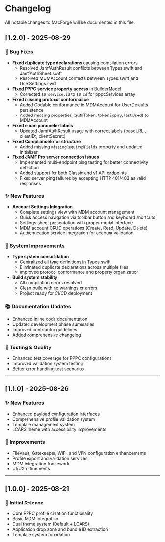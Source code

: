 # Changelog

All notable changes to MacForge will be documented in this file.

## [1.2.0] - 2025-08-29

### 🐛 **Bug Fixes**
- **Fixed duplicate type declarations** causing compilation errors
  - Resolved JamfAuthResult conflicts between Types.swift and JamfAuthSheet.swift
  - Resolved MDMAccount conflicts between Types.swift and UserSettings.swift
- **Fixed PPPC service property access** in BuilderModel
  - Corrected `$0.service.id` to `$0.id` for pppcServices array
- **Fixed missing protocol conformance**
  - Added Codable conformance to MDMAccount for UserDefaults persistence
  - Added missing properties (authToken, tokenExpiry, lastUsed) to MDMAccount
- **Fixed enum parameter labels**
  - Updated JamfAuthResult usage with correct labels (baseURL:, clientID:, clientSecret:)
- **Fixed ComplianceError structure**
  - Added missing `missingRequiredFields` property and updated initializer
- **Fixed JAMF Pro server connection issues**
  - Implemented multi-endpoint ping testing for better connectivity detection
  - Added support for both Classic and v1 API endpoints
  - Fixed server ping failures by accepting HTTP 401/403 as valid responses

### ✨ **New Features**
- **Account Settings Integration**
  - Complete settings view with MDM account management
  - Quick access navigation via toolbar button and keyboard shortcuts
  - Settings sheet presentation with proper modal interface
  - MDM account CRUD operations (Create, Read, Update, Delete)
  - Authentication service integration for account validation

### 🔧 **System Improvements**
- **Type system consolidation**
  - Centralized all type definitions in Types.swift
  - Eliminated duplicate declarations across multiple files
  - Improved protocol conformance and property organization
- **Build system stability**
  - All compilation errors resolved
  - Clean build with no warnings or errors
  - Project ready for CI/CD deployment

### 📚 **Documentation Updates**
- Enhanced inline code documentation
- Updated development phase summaries
- Improved contributor guidelines
- Added comprehensive changelog

### 🧪 **Testing & Quality**
- Enhanced test coverage for PPPC configurations
- Improved validation system testing
- Better error handling test scenarios

---

## [1.1.0] - 2025-08-26

### ✨ **New Features**
- Enhanced payload configuration interfaces
- Comprehensive profile validation system
- Template management system
- LCARS theme with accessibility improvements

### 🔧 **Improvements**
- FileVault, Gatekeeper, WiFi, and VPN configuration enhancements
- Profile export and validation services
- MDM integration framework
- UI/UX refinements

---

## [1.0.0] - 2025-08-21

### 🎉 **Initial Release**
- Core PPPC profile creation functionality
- Basic MDM integration
- Dual theme system (Default + LCARS)
- Application drop zone and bundle ID extraction
- Template system foundation
